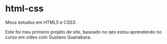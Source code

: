 # html-css
Meus estudos em HTML5 e CSS3.

Este foi meu primeiro projeto de site, baseado no qes estou aprendendo no curso em vídeo com Gustavo Guanabara.
